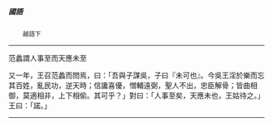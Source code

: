 

##### 國語
　　`越語下`

* * *

范蠡謂人事至而天應未至

又一年，王召范蠡而問焉，曰：「吾與子謀吳，子曰『未可也』。今吳王淫於樂而忘其百姓，亂民功，逆天時；信讒喜優，憎輔遠弼，聖人不出，忠臣解骨；皆曲相御，莫適相非，上下相偷。其可乎？」對曰：「人事至矣，天應未也，王姑待之。」王曰：「諾。」

* * *

